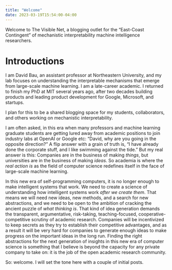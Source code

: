 ```yaml
---
title: "Welcome"
date: 2023-03-19T15:54:00-04:00
---
```

Welcome to The Visible Net, a blogging outlet for the “East-Coast Contingent” of mechanistic interpretability machine intelligence researchers.

# Introductions

I am David Bau, an assistant professor at Northeastern University, and my lab focuses on understanding the interpretable mechanisms that emerge from large-scale machine learning.  I am a late-career academic. I returned to finish my PhD at MIT several years ago, after two decades building products and leading product development for Google, Microsoft, and startups.

I plan for this to be a shared blogging space for my students, collaborators, and others working on mechanistic interpretability.

I am often asked, in this era when many professors and machine learning graduate students are getting lured away from academic positions to join industry labs at OpenAI or Google etc: “David, why are you going in the opposite direction?”  A flip answer with a grain of truth is, “I have already done the corporate stuff, and I like swimming against the tide.”  But my real answer is this: Companies are in the business of making *things*, but universities are in the business of making *ideas*. So academia is where the *real action is* as the field of computer science redefines itself in the face of large-scale machine learning.

In this new era of self-programming computers, it is no longer enough to make intelligent systems that work. We need to create a science of understanding how intelligent systems work *after we create them*.  That means we will need new ideas, new methods, and a search for new abstractions, and we need to be open to the ambition of cracking the ancient puzzle of *what thinking is*. That kind of idea generation demands the transparent, argumentative, risk-taking, teaching-focused, cooperative-competitive scrutiny of academic research. Companies will be incentivized to keep secrets as they try to establish their competitive advantages, and as a result it will be very hard for companies to generate enough ideas to make progress on the important ideas in the long run.  Finding the right abstractions for the next generation of insights in this new era of computer science is something that I believe is beyond the capacity for any private company to take on: it is the job of the open academic research community.

So: welcome.  I will set the tone here with a couple of initial posts.
